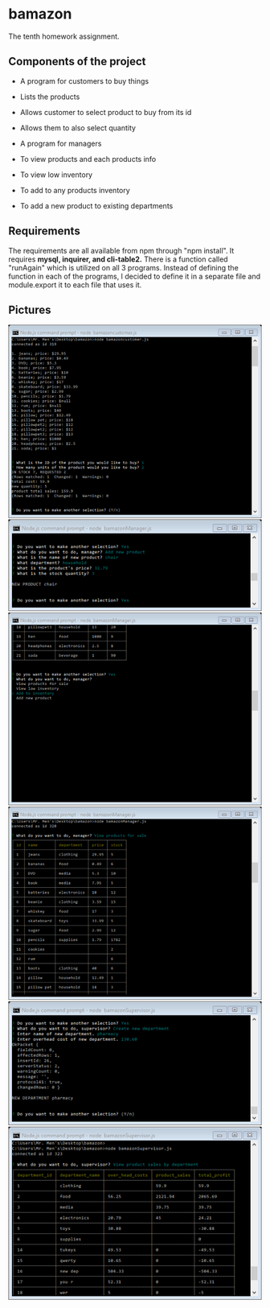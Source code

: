# bamazon
The tenth homework assignment.

## Components of the project

* A program for customers to buy things
 * Lists the products
 * Allows customer to select product to buy from its id
 * Allows them to also select quantity

* A program for managers
 * To view products and each products info
 * To view low inventory
 * To add to any products inventory
 * To add a new product to existing departments

## Requirements
The requirements are all available from npm through "npm install".
It requires **mysql, inquirer, and cli-table2.**
There is a function called "runAgain" which is utilized on all 3 programs.
Instead of defining the function in each of the programs, I decided to define it in a separate file and module.export it to each file that uses it.

## Pictures
![customer buying product](/images/customer_buying.png)
![manager adding product](/images/manager_adding.png)
![manager options menu](/images/manager_menu.png)
![manager viewing products](/images/manager_viewing.png)
![supervisor adding department](/images/supervisor_adding.png)
![supervisor viewing departments](/images/supervisor_viewing.png)
